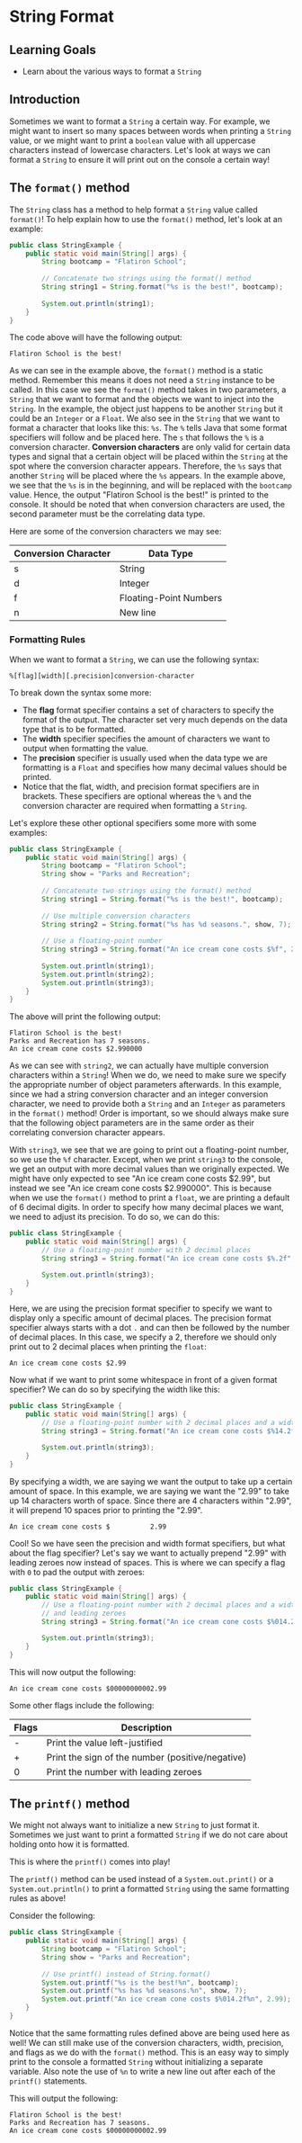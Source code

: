 # String Format

## Learning Goals

- Learn about the various ways to format a `String`

## Introduction

Sometimes we want to format a `String` a certain way. For example, we might want
to insert so many spaces between words when printing a `String` value, or we
might want to print a `boolean` value with all uppercase characters instead of
lowercase characters. Let's look at ways we can format a `String` to ensure it
will print out on the console a certain way!

## The `format()` method

The `String` class has a method to help format a `String` value called
`format()`! To help explain how to use the `format()` method, let's look at an
example:

```java
public class StringExample {
    public static void main(String[] args) {
        String bootcamp = "Flatiron School";
        
        // Concatenate two strings using the format() method
        String string1 = String.format("%s is the best!", bootcamp);
        
        System.out.println(string1);
    }
}
```

The code above will have the following output:

```plaintext
Flatiron School is the best!
```

As we can see in the example above, the `format()` method is a static method.
Remember this means it does not need a `String` instance to be called. In this
case we see the `format()` method takes in two parameters, a `String` that we
want to format and the objects we want to inject into the `String`. In the
example, the object just happens to be another `String` but it could be an
`Integer` or a `Float`. We also see in the `String` that we want to format a
character that looks like this: `%s`. The `%` tells Java that some format
specifiers will follow and be placed here. The `s` that follows the `%` is a
conversion character. **Conversion characters** are only valid for certain data
types and signal that a certain object will be placed within the `String` at the
spot where the conversion character appears. Therefore, the `%s` says that
another `String` will be placed where the `%s` appears. In the example above, we
see that the `%s` is in the beginning, and will be replaced with the `bootcamp`
value. Hence, the output "Flatiron School is the best!" is printed to the
console. It should be noted that when conversion characters are used, the second
parameter must be the correlating data type.

Here are some of the conversion characters we may see:

| Conversion Character | Data Type              |
|----------------------|------------------------|
| s                    | String                 |
| d                    | Integer                |
| f                    | Floating-Point Numbers |
| n                    | New line               |

### Formatting Rules

When we want to format a `String`, we can use the following syntax:

```plaintext
%[flag][width][.precision]conversion-character
```

To break down the syntax some more:

- The **flag** format specifier contains a set of characters to specify the
  format of the output. The character set very much depends on the data type
  that is to be formatted.
- The **width** specifier specifies the amount of characters we want to output
  when formatting the value.
- The **precision** specifier is usually used when the data type we are
  formatting is a `Float` and specifies how many decimal values should be
  printed.
- Notice that the flat, width, and precision format specifiers are in brackets.
  These specifiers are optional whereas the `%` and the conversion character are
  required when formatting a `String`.

Let's explore these other optional specifiers some more with some examples:

```java
public class StringExample {
    public static void main(String[] args) {
        String bootcamp = "Flatiron School";
        String show = "Parks and Recreation";
        
        // Concatenate two strings using the format() method
        String string1 = String.format("%s is the best!", bootcamp);
        
        // Use multiple conversion characters
        String string2 = String.format("%s has %d seasons.", show, 7);
        
        // Use a floating-point number
        String string3 = String.format("An ice cream cone costs $%f", 2.99);
        
        System.out.println(string1);
        System.out.println(string2);
        System.out.println(string3);
    }
}
```

The above will print the following output:

```plaintext
Flatiron School is the best!
Parks and Recreation has 7 seasons.
An ice cream cone costs $2.990000
```

As we can see with `string2`, we can actually have multiple conversion
characters within a `String`! When we do, we need to make sure we specify the
appropriate number of object parameters afterwards. In this example, since we
had a string conversion character and an integer conversion character, we need
to provide both a `String` and an `Integer` as parameters in the `format()`
method! Order is important, so we should always make sure that the following
object parameters are in the same order as their correlating conversion
character appears.

With `string3`, we see that we are going to print out a floating-point number,
so we use the `%f` character. Except, when we print `string3` to the console,
we get an output with more decimal values than we originally expected. We might
have only expected to see "An ice cream cone costs $2.99", but instead we see
"An ice cream cone costs $2.990000". This is because when we use the `format()`
method to print a `float`, we are printing a default of 6 decimal digits. In
order to specify how many decimal places we want, we need to adjust its
precision. To do so, we can do this:

```java
public class StringExample {
    public static void main(String[] args) {
        // Use a floating-point number with 2 decimal places
        String string3 = String.format("An ice cream cone costs $%.2f", 2.99);

        System.out.println(string3);
    }
}
```

Here, we are using the precision format specifier to specify we want to display
only a specific amount of decimal places. The precision format specifier always
starts with a dot `.` and can then be followed by the number of decimal places.
In this case, we specify a 2, therefore we should only print out to 2 decimal
places when printing the `float`:

```plaintext
An ice cream cone costs $2.99
```

Now what if we want to print some whitespace in front of a given format
specifier? We can do so by specifying the width like this:

```java
public class StringExample {
    public static void main(String[] args) {
        // Use a floating-point number with 2 decimal places and a width of 14
        String string3 = String.format("An ice cream cone costs $%14.2f", 2.99);

        System.out.println(string3);
    }
}
```

By specifying a width, we are saying we want the output to take up a certain
amount of space. In this example, we are saying we want the "2.99" to take up 14
characters worth of space. Since there are 4 characters within "2.99", it will
prepend 10 spaces prior to printing the "2.99".

```plaintext
An ice cream cone costs $          2.99
```

Cool! So we have seen the precision and width format specifiers, but what about
the flag specifier? Let's say we want to actually prepend "2.99" with leading
zeroes now instead of spaces. This is where we can specify a flag with `0` to
pad the output with zeroes:

```java
public class StringExample {
    public static void main(String[] args) {
        // Use a floating-point number with 2 decimal places and a width of 14
        // and leading zeroes
        String string3 = String.format("An ice cream cone costs $%014.2f", 2.99);

        System.out.println(string3);
    }
}
```

This will now output the following:

```plaintext
An ice cream cone costs $00000000002.99
```

Some other flags include the following:

| Flags | Description                                      |
|-------|--------------------------------------------------|
| -     | Print the value left-justified                   |
| +     | Print the sign of the number (positive/negative) |
| 0     | Print the number with leading zeroes             |

## The `printf()` method

We might not always want to initialize a new `String` to just format it.
Sometimes we just want to print a formatted `String` if we do not care about
holding onto how it is formatted.

This is where the `printf()` comes into play!

The `printf()` method can be used instead of a `System.out.print()` or a
`System.out.println()` to print a formatted `String` using the same formatting
rules as above!

Consider the following:

```java
public class StringExample {
    public static void main(String[] args) {
        String bootcamp = "Flatiron School";
        String show = "Parks and Recreation";
        
        // Use printf() instead of String.format()
        System.out.printf("%s is the best!%n", bootcamp);
        System.out.printf("%s has %d seasons.%n", show, 7);
        System.out.printf("An ice cream cone costs $%014.2f%n", 2.99);
    }
}
```

Notice that the same formatting rules defined above are being used here as well!
We can still make use of the conversion characters, width, precision, and flags
as we do with the `format()` method. This is an easy way to simply print to
the console a formatted `String` without initializing a separate variable. Also
note the use of `%n` to write a new line out after each of the `printf()`
statements.

This will output the following:

```plaintext
Flatiron School is the best!
Parks and Recreation has 7 seasons.
An ice cream cone costs $00000000002.99
```
